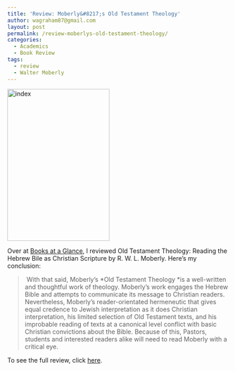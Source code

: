 ```yaml
---
title: 'Review: Moberly&#8217;s Old Testament Theology'
author: wagraham87@gmail.com
layout: post
permalink: /review-moberlys-old-testament-theology/
categories:
  - Academics
  - Book Review
tags:
  - review
  - Walter Moberly
---
```

[<img class="aligncenter wp-image-346 size-full" src="http://www.wyattgraham.com/wp-content/uploads/2014/09/index.jpg" alt="index" width="232" height="346" />][1]

Over at [Books at a Glance][2], I reviewed Old Testament Theology: Reading the Hebrew Bile as Christian Scripture by R. W. L. Moberly. Here&#8217;s my conclusion:

>  With that said, Moberly’s *Old Testament Theology *is a well-written and thoughtful work of theology. Moberly’s work engages the Hebrew Bible and attempts to communicate its message to Christian readers. Nevertheless, Moberly’s reader-orientated hermeneutic that gives equal credence to Jewish interpretation as it does Christian interpretation, his limited selection of Old Testament texts, and his improbable reading of texts at a canonical level conflict with basic Christian convictions about the Bible. Because of this, Pastors, students and interested readers alike will need to read Moberly with a critical eye.

To see the full review, click [here][2].

 [1]: http://www.wyattgraham.com/wp-content/uploads/2014/09/index.jpg
 [2]: http://booksataglance.com/book-reviews/old-testament-theology-reading-the-hebrew-bible-as-christian-scripture-by-r-w-l-moberly